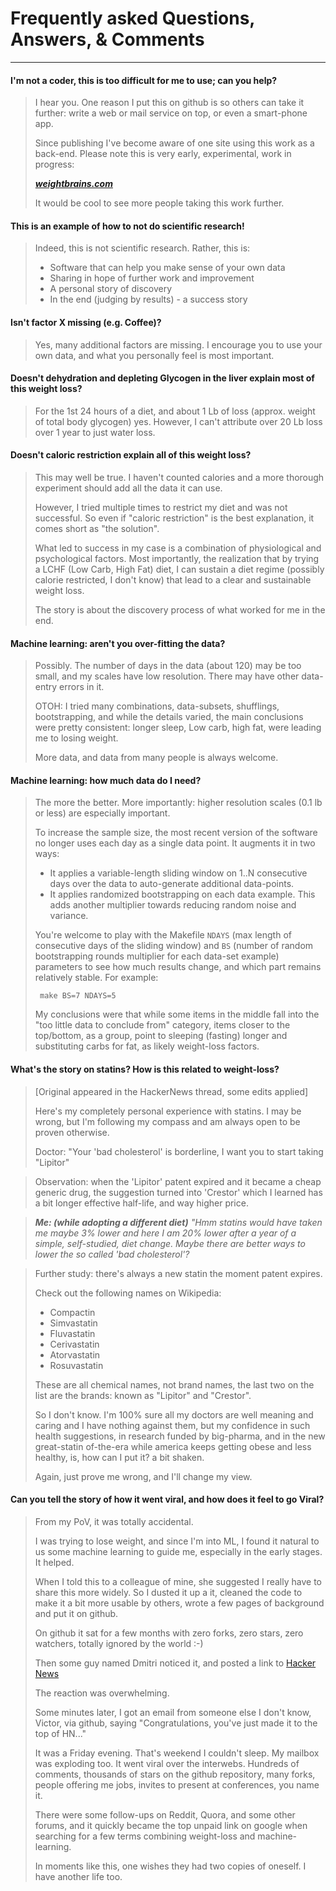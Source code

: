 # Frequently asked Questions, Answers, & Comments

------------------

#### I'm not a coder, this is too difficult for me to use; can you help?

> I hear you. One reason I put this on github is so others can take it further: write a web or mail service on top, or even a smart-phone app.
>
> Since publishing I've become aware of one site using this work as a back-end. Please note this is very early, experimental, work in progress:
>
>    ***[weightbrains.com](http://weightbrains.com)***
>
> It would be cool to see more people taking this work further.
>


#### This is an example of how to not do scientific research!

> Indeed, this is not scientific research.   Rather, this is:
>
>   - Software that can help you make sense of your own data
>   - Sharing in hope of further work and improvement
>   - A personal story of discovery
>   - In the end (judging by results) - a success story
>


#### Isn't factor X missing (e.g. Coffee)?

> Yes, many additional factors are missing.  I encourage you to use your own data, and what you personally feel is most important.


#### Doesn't dehydration and depleting Glycogen in the liver explain most of this weight loss?

> For the 1st 24 hours of a diet, and about 1 Lb of loss (approx. weight of total body glycogen) yes.  However, I can't attribute over 20 Lb loss over 1 year to just water loss.

#### Doesn't caloric restriction explain all of this weight loss?

> This may well be true.  I haven't counted calories and a more thorough experiment should add all the data it can use.
>
> However, I tried multiple times to restrict my diet and was not successful.  So even if "caloric restriction" is the best explanation, it comes short as "the solution".
>
> What led to success in my case is a combination of physiological and psychological factors. Most importantly, the realization that by trying a LCHF (Low Carb, High Fat) diet, I can sustain a diet regime (possibly calorie restricted, I don't know) that lead to a clear and sustainable weight loss.
>
> The story is about the discovery process of what worked for me in the end.

#### Machine learning: aren't you over-fitting the data?

> Possibly. The number of days in the data (about 120) may be too small, and my scales have low resolution. There may have other data-entry errors in it.
>
> OTOH: I tried many combinations, data-subsets, shufflings, bootstrapping, and while the details varied, the main conclusions were pretty consistent: longer sleep, Low carb, high fat, were leading me to losing weight.
>
> More data, and data from many people is always welcome.
>

#### Machine learning: how much data do I need?

> The more the better. More importantly: higher resolution scales (0.1 lb or less) are especially important.
>
> To increase the sample size, the most recent version of the software no longer uses each day as a single data point. It augments it in two ways:
>   - It applies a variable-length sliding window on 1..N consecutive days over the data to auto-generate additional data-points.
>   - It applies randomized bootstrapping on each data example. This adds another multiplier towards reducing random noise and variance.
>
> You're welcome to play with the Makefile `NDAYS` (max length of consecutive days of the sliding window) and `BS` (number of random bootstrapping rounds multiplier for each data-set example) parameters to see how much results change, and which part remains relatively stable.
> For example:
>
>      make BS=7 NDAYS=5
>
> My conclusions were that while some items in the middle fall into the "too little data to conclude from" category, items closer to the top/bottom, as a group, point to sleeping (fasting) longer and substituting carbs for fat, as likely weight-loss factors.

#### What's the story on statins? How is this related to weight-loss?

> [Original appeared in the HackerNews thread, some edits applied]
>
> Here's my completely personal experience with statins. I may be wrong, but I'm following my compass and am always open to be proven otherwise.
>
> Doctor: "Your 'bad cholesterol' is borderline, I want you to start taking "Lipitor"

> Observation: when the 'Lipitor' patent expired and it became a cheap generic drug, the suggestion turned into 'Crestor' which I learned has a bit longer effective half-life, and way higher price.

> ***Me: (while adopting a different diet)***
> *"Hmm statins would have taken me _maybe_ 3% lower and here I am 20% lower after a year of a simple, self-studied, diet change. Maybe there are better ways to lower the so called 'bad cholesterol'?*

> Further study: there's always a new statin the moment patent expires.
>
> Check out the following names on Wikipedia:
>
>    - Compactin
>    - Simvastatin
>    - Fluvastatin
>    - Cerivastatin
>    - Atorvastatin
>    - Rosuvastatin
>
> These are all chemical names, not brand names, the last two on the list are the brands: known as "Lipitor" and "Crestor".
>
> So I don't know. I'm 100% sure all my doctors are well meaning and caring and I have nothing against them, but my confidence in such health suggestions, in research funded by big-pharma, and in the new great-statin of-the-era while america keeps getting obese and less healthy, is, how can I put it? a bit shaken.
>
> Again, just prove me wrong, and I'll change my view.


#### Can you tell the story of how it went viral, and how does it feel to go Viral?

>
> From my PoV, it was totally accidental.
>
> I was trying to lose weight, and since I'm into ML, I found it natural to us some machine learning to guide me, especially in the early stages. It helped.
>
> When I told this to a colleague of mine, she suggested I really have to share this more widely. So I dusted it up a it, cleaned the code to make it a bit more usable by others, wrote a few pages of background and put it on github.
>
> On github it sat for a few months with zero forks, zero stars, zero watchers, totally ignored by the world :-)
>
> Then some guy named Dmitri noticed it, and posted a link to [Hacker News](http://ycombinator.com/news)
>
> The reaction was overwhelming.
>
> Some minutes later, I got an email from someone else I don't know, Victor, via github, saying "Congratulations, you've just made it to the top of HN..."
>
> It was a Friday evening. That's weekend I couldn't sleep. My mailbox was exploding too. It went viral over the interwebs. Hundreds of comments, thousands of stars on the github repository, many forks, people offering me jobs, invites to present at conferences, you name it.
>
>  There were some follow-ups on Reddit, Quora, and some other forums, and it quickly became the top unpaid link on google when searching for a few terms combining weight-loss and machine-learning.
>
> In moments like this, one wishes they had two copies of oneself. I have another life too.
>

